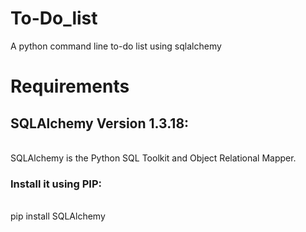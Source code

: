 # To-Do_list
A python command line to-do list using sqlalchemy



# Requirements
<h2>SQLAlchemy Version 1.3.18:</h2> <br>
      SQLAlchemy is the Python SQL Toolkit and Object Relational Mapper.<br> 
      
<h3> Install it using PIP:</h3><br>
pip install SQLAlchemy<br>

